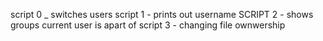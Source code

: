 script 0 _ switches users
script 1 - prints out username
SCRIPT 2 - shows groups current user is apart of
script 3 - changing file ownwership
